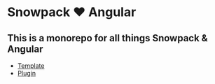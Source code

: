 # Snowpack ❤ Angular

## This is a monorepo for all things Snowpack & Angular

-   [Template](templates/base/README.md)
-   [Plugin](packages/plugin/README.md)

